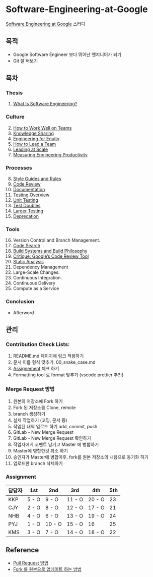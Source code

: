 # Software-Engineering-at-Google

[Software Engineering at Google](https://abseil.io/resources/swe-book) 스터디

## 목적

- Google Software Engineer 보다 뛰어난 엔지니어가 되기
- Git 잘 써보기

## 목차

### Thesis

1. [What Is Software Engineering?](chapter/01_what_is_software_engineering.md)

### Culture

2. [How to Work Well on Teams](chapter/02_what_is_software_engineering.md)
3. [Knowledge Sharing](chapter/03_what_is_software_engineering.md)
4. [Engineering for Equity](chapter/04_engineering_for_equity.md)
5. [How to Lead a Team](chapter/05_how_to_lead_a_team.md)
6. [Leading at Scale](chapter/06_leading_at_scale.md)
7. [Measuring Engineering Productivity](chapter/07_measuring_engineering_productivity.md)

### Processes

8. [Style Guides and Rules](chapter/08_style_guide_and_rule.md)
9. [Code Review](chapter/09_code_review.md)
10. [Documentation](chapter/10_documentation.md)
11. [Testing Overview](chapter/11_testing_overview.md)
12. [Unit Testing](chapter/12_Unit_testing.md)
13. [Test Doubles](chapter/13_test_doubles.md)
14. [Larger Testing](chapter/14_larger%20testing.md)
15. [Deprecation](chapter/15_deprecation.md)

### Tools

16. Version Control and Branch Management.
17. [Code Search](chapter/17_Code%20Search.md)
18. [Build Systems and Build Philosophy](chapter/18_build_systems_and_build_philosophy.md)
19. [Critique: Google’s Code Review Tool](chapter/19_critique_google_s_code_review_tool.md)
20. [Static Analysis](chapter/20_static_analysis.md)
21. Dependency Management
22. Large-Scale Changes.
23. Continuous Integration.
24. Continuous Delivery
25. Compute as a Service

### Conclusion

- Afterword

## 관리

### Contribution Check Lists:

1. README.md 페이지에 링크 적용하기
2. 문서 이름 형식 맞추기: 00_snake_case.md
3. [Assignement](###Assignment) 체크 하기
4. Formatting tool 로 format 맞추기 (vscode prettier 추천)

### Merge Request 방법

1. 원본의 저장소에 Fork 하기
2. Fork 된 저장소를 Clone, remote
3. branch 생성하기
4. 실제 작업하기 (코딩, 문서 등)
5. 작업된 내역 업로드 하기 add, commit, push
6. GitLab - New Merge Request
7. GitLab - New Merge Request 확인하기
8. 작업자에게 코멘트 남기고 Master 에 병합하기
9. Master에 병합한것 취소 하기
10. 승인자가 Master에 병합이후, fork를 원본 저장소의 내용으로 동기화 하기
11. 업로드한 branch 삭제하기

### Assignment

| 담당자 | 1st   | 2nd    | 3rd    | 4th    | 5th |
| ------ | ----- | ------ | ------ | ------ | --- |
| KKP    | 5 - O | 9 - O  | 11 - O | 20 - O | 23  |
| CJY    | 2 - O | 8 - O  | 12 - O | 17 - O | 21  |
| NHB    | 4 - O | 6 - O  | 13 - O | 19 - O | 24  |
| PYJ    | 1 - O | 10 - O | 15 - O | 16     | 25  |
| KMS    | 3 - O | 7 - O  | 14 - O | 18 - O | 22  |

## Reference

- [Pull Request 방법](https://serpiko.tistory.com/853)
- [Fork 를 원본으로 업데이트 하는 방법](https://json.postype.com/post/210431)
